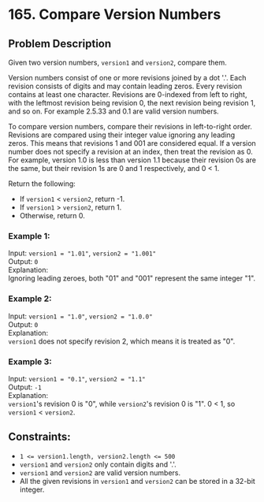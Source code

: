 # 165. Compare Version Numbers

## Problem Description

Given two version numbers, `version1` and `version2`, compare them.

Version numbers consist of one or more revisions joined by a dot '.'. Each revision consists of digits and may contain leading zeros. Every revision contains at least one character. Revisions are 0-indexed from left to right, with the leftmost revision being revision 0, the next revision being revision 1, and so on. For example 2.5.33 and 0.1 are valid version numbers.

To compare version numbers, compare their revisions in left-to-right order. Revisions are compared using their integer value ignoring any leading zeros. This means that revisions 1 and 001 are considered equal. If a version number does not specify a revision at an index, then treat the revision as 0. For example, version 1.0 is less than version 1.1 because their revision 0s are the same, but their revision 1s are 0 and 1 respectively, and 0 < 1.

Return the following:

- If `version1` < `version2`, return -1.
- If `version1` > `version2`, return 1.
- Otherwise, return 0.

### Example 1:

Input: `version1 = "1.01"`, `version2 = "1.001"`  
Output: `0`  
Explanation:  
Ignoring leading zeroes, both "01" and "001" represent the same integer "1".

### Example 2:

Input: `version1 = "1.0"`, `version2 = "1.0.0"`  
Output: `0`  
Explanation:  
`version1` does not specify revision 2, which means it is treated as "0".

### Example 3:

Input: `version1 = "0.1"`, `version2 = "1.1"`  
Output: `-1`  
Explanation:  
`version1`'s revision 0 is "0", while `version2`'s revision 0 is "1". 0 < 1, so `version1` < `version2`.

## Constraints:

- `1 <= version1.length, version2.length <= 500`
- `version1` and `version2` only contain digits and '.'.
- `version1` and `version2` are valid version numbers.
- All the given revisions in `version1` and `version2` can be stored in a 32-bit integer.
